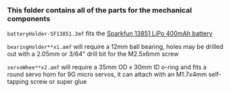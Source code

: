 ### This folder contains all of the parts for the mechanical components

`batteryHolder-SF13851.3mf` fits the [Sparkfun 13851 LiPo 400mAh battery](https://www.sparkfun.com/products/13851)

`bearingHolder**x1.amf` will require a 12mm ball bearing, holes may be drilled out with a 2.05mm or 3/64" drill bit for the M2.5x6mm screw

`servoWhee**x2.amf` will require a 35mm OD x 30mm ID o-ring and fits a round servo horn for 9G micro servos, it can attach with an M1.7x4mm self-tapping screw or super glue
